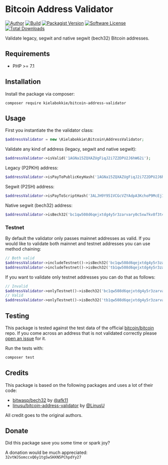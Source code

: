 # Bitcoin Address Validator

[![Author](http://img.shields.io/badge/by-@kielabokkie-lightgrey.svg?style=flat-square)](https://twitter.com/kielabokkie)
[![Build](https://img.shields.io/github/workflow/status/kielabokkie/bitcoin-address-validator/tests/master?style=flat-square)](https://github.com/kielabokkie/bitcoin-address-validator/actions)
[![Packagist Version](https://img.shields.io/packagist/v/kielabokkie/bitcoin-address-validator.svg?style=flat-square)](https://packagist.org/packages/kielabokkie/bitcoin-address-validator)
[![Software License](https://img.shields.io/badge/license-MIT-brightgreen.svg?style=flat-square)](LICENSE.md)
[![Total Downloads](https://img.shields.io/packagist/dt/kielabokkie/bitcoin-address-validator.svg?style=flat-square)](https://packagist.org/packages/kielabokkie/bitcoin-address-validator)

Validate legacy, segwit and native segwit (bech32) Bitcoin addresses.

## Requirements

* PHP >= 7.1

## Installation

Install the package via composer:

```
composer require kielabokkie/bitcoin-address-validator
```

## Usage

First you instantiate the the validator class:

```php
$addressValidator = new \Kielabokkie\Bitcoin\AddressValidator;
```

Validate any kind of address (legacy, segwit and native segwit):

```php
$addressValidator->isValid('1AGNa15ZQXAZUgFiqJ2i7Z2DPU2J6hW62i');
```

Legacy (P2PKH) address:

```php
$addressValidator->isPayToPublicKeyHash('1AGNa15ZQXAZUgFiqJ2i7Z2DPU2J6hW62i');
```

Segwit (P2SH) address:

```php
$addressValidator->isPayToScriptHash('3ALJH9Y951VCGcVZYAdpA3KchoP9McEj1G');
```

Native segwit (bech32) address:

```php
$addressValidator->isBech32('bc1qw508d6qejxtdg4y5r3zarvary0c5xw7kv8f3t4');
```

### Testnet

By default the validator only passes mainnet addresses as valid. If you would like to validate both mainnet and testnet addresses you can use method chaining:

```php
// Both valid
$addressValidator->includeTestnet()->isBech32('bc1qw508d6qejxtdg4y5r3zarvary0c5xw7kv8f3t4');
$addressValidator->includeTestnet()->isBech32('tb1qw508d6qejxtdg4y5r3zarvary0c5xw7kxpjzsx');
```

If you want to validate only testnet addresses you can do that as follows:

```php
// Invalid
$addressValidator->onlyTestnet()->isBech32('bc1qw508d6qejxtdg4y5r3zarvary0c5xw7kv8f3t4');
// Valid
$addressValidator->onlyTestnet()->isBech32('tb1qw508d6qejxtdg4y5r3zarvary0c5xw7kxpjzsx');
```

## Testing

This package is tested against the test data of the official [bitcoin/bitcoin](https://github.com/bitcoin/bitcoin/tree/master/src/test/data) repo. If you come across an address that is not validated correctly please [open an issue](https://github.com/kielabokkie/bitcoin-address-validator/issues) for it.

Run the tests with:

```bash
composer test
```

## Credits

This package is based on the following packages and uses a lot of their code:

* [bitwasp/bech32](https://github.com/Bit-Wasp/bech32) by [@afk11](https://github.com/afk11)
* [linusu/bitcoin-address-validator](https://github.com/LinusU/php-bitcoin-address-validator) by [@LinusU](https://github.com/LinusU)

All credit goes to the original authors.

## Donate

Did this package save you some time or spark joy?

A donation would be much appreciated: `32vtWJSomccxQ6y1tgSwSHXN5PChpdYy27`
